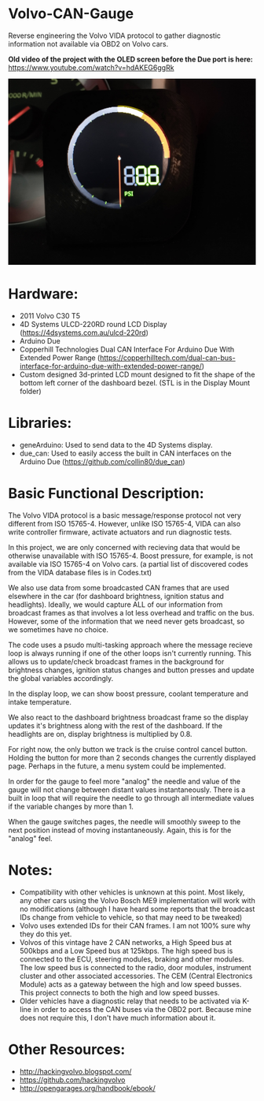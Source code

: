 # Volvo-CAN-Gauge
Reverse engineering the Volvo VIDA protocol to gather diagnostic information not available via OBD2 on Volvo cars.

**Old video of the project with the OLED screen before the Due port is here:** https://www.youtube.com/watch?v=hdAKEG6ggRk
  
![](./IMG_20210218_131622663.jpg)

# Hardware:
- 2011 Volvo C30 T5
- 4D Systems ULCD-220RD round LCD Display (https://4dsystems.com.au/ulcd-220rd)
- Arduino Due
- Copperhill Technologies Dual CAN Interface For Arduino Due With Extended Power Range (https://copperhilltech.com/dual-can-bus-interface-for-arduino-due-with-extended-power-range/)
- Custom designed 3d-printed LCD mount designed to fit the shape of the bottom left corner of the dashboard bezel. (STL is in the Display Mount folder)

# Libraries:
- geneArduino: Used to send data to the 4D Systems display.
- due_can: Used to easily access the built in CAN interfaces on the Arduino Due (https://github.com/collin80/due_can)

# Basic Functional Description:

The Volvo VIDA protocol is a basic message/response protocol not very different from ISO 15765-4. However, unlike ISO 15765-4, VIDA can also write controller firmware, activate actuators and run diagnostic tests.

In this project, we are only concerned with recieving data that would be otherwise unavailable with ISO 15765-4. Boost pressure, for example, is not available via ISO 15765-4 on Volvo cars. (a partial list of discovered codes from the VIDA database files is in Codes.txt)

We also use data from some broadcasted CAN frames that are used elsewhere in the car (for dashboard brightness, ignition status and headlights). Ideally, we would capture ALL of our information from broadcast frames as that involves a lot less overhead and traffic on the bus. However, some of the information that we need never gets broadcast, so we sometimes have no choice.

The code uses a psudo multi-tasking approach where the message recieve loop is always running if one of the other loops isn't currently running. This allows us to update/check broadcast frames in the background for brightness changes, ignition status changes and button presses and update the global variables accordingly.

In the display loop, we can show boost pressure, coolant temperature and intake temperature.

We also react to the dashboard brightness broadcast frame so the display updates it's brightness along with the rest of the dashboard. If the headlights are on, display brightness is multiplied by 0.8.

For right now, the only button we track is the cruise control cancel button. Holding the button for more than 2 seconds changes the currently displayed page. Perhaps in the future, a menu system could be implemented.

In order for the gauge to feel more "analog" the needle and value of the gauge will not change between distant values instantaneously. There is a built in loop that will require the needle to go through all intermediate values if the variable changes by more than 1.

When the gauge switches pages, the needle will smoothly sweep to the next position instead of moving instantaneously. Again, this is for the "analog" feel.

# Notes:

- Compatibility with other vehicles is unknown at this point. Most likely, any other cars using the Volvo Bosch ME9 implementation will work with no modifications (although I have heard some reports that the broadcast IDs change from vehicle to vehicle, so that may need to be tweaked)
- Volvo uses extended IDs for their CAN frames. I am not 100% sure why they do this yet.
- Volvos of this vintage have 2 CAN networks, a High Speed bus at 500kbps and a Low Speed bus at 125kbps. The high speed bus is connected to the ECU, steering modules, braking and other modules. The low speed bus is connected to the radio, door modules, instrument cluster and other associated accessories. The CEM (Central Electronics Module) acts as a gateway between the high and low speed busses. This project connects to both the high and low speed busses.
- Older vehicles have a diagnostic relay that needs to be activated via K-line in order to access the CAN buses via the OBD2 port. Because mine does not require this, I don't have much information about it.

# Other Resources:
- http://hackingvolvo.blogspot.com/
- https://github.com/hackingvolvo
- http://opengarages.org/handbook/ebook/
